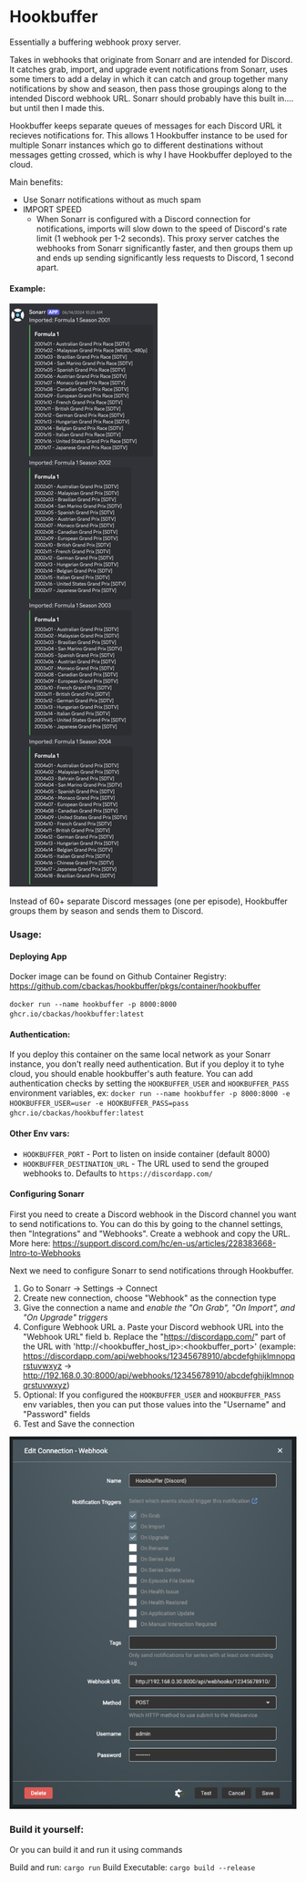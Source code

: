 # Hookbuffer

Essentially a buffering webhook proxy server.

Takes in webhooks that originate from Sonarr and are intended for Discord. It catches grab, import, and upgrade event notifications from Sonarr, uses some timers to add a delay in which it can catch and group together many notifications by show and season, then pass those groupings along to the intended Discord webhook URL. Sonarr should probably have this built in.... but until then I made this.

Hookbuffer keeps separate queues of messages for each Discord URL it recieves notifications for. This allows 1 Hookbuffer instance to be used for multiple Sonarr instances which go to different destinations without messages getting crossed, which is why I have Hookbuffer deployed to the cloud.

Main benefits:
- Use Sonarr notifications without as much spam
- IMPORT SPEED
    - When Sonarr is configured with a Discord connection for notifications, imports will slow down to the speed of Discord's rate limit (1 webhook per 1-2 seconds). This proxy server catches the webhooks from Sonarr significantly faster, and then groups them up and ends up sending significantly less requests to Discord, 1 second apart.

#### Example:

![Example](/assets/example_results.png)

Instead of 60+ separate Discord messages (one per episode), Hookbuffer groups them by season and sends them to Discord.

### Usage:

#### Deploying App

Docker image can be found on Github Container Registry: https://github.com/cbackas/hookbuffer/pkgs/container/hookbuffer

`docker run --name hookbuffer -p 8000:8000 ghcr.io/cbackas/hookbuffer:latest`

#### Authentication:
If you deploy this container on the same local network as your Sonarr instance, you don't really need authentication. But if you deploy it to tyhe cloud, you should enable hookbuffer's auth feature. You can add authentication checks by setting the `HOOKBUFFER_USER` and `HOOKBUFFER_PASS` environment variables, ex:
`docker run --name hookbuffer -p 8000:8000 -e HOOKBUFFER_USER=user -e HOOKBUFFER_PASS=pass ghcr.io/cbackas/hookbuffer:latest`

#### Other Env vars:
- `HOOKBUFFER_PORT` - Port to listen on inside container (default 8000)
- `HOOKBUFFER_DESTINATION_URL` - The URL used to send the grouped webhooks to. Defaults to `https://discordapp.com/`

#### Configuring Sonarr
First you need to create a Discord webhook in the Discord channel you want to send notifications to. You can do this by going to the channel settings, then "Integrations" and "Webhooks". Create a webhook and copy the URL. More here: https://support.discord.com/hc/en-us/articles/228383668-Intro-to-Webhooks

Next we need to configure Sonarr to send notifications through Hookbuffer.
1. Go to Sonarr -> Settings -> Connect
2. Create new connection, choose "Webhook" as the connection type
3. Give the connection a name and *enable the "On Grab", "On Import", and "On Upgrade" triggers*
4. Configure Webhook URL
	a. Paste your Discord webhook URL into the "Webhook URL" field
    b. Replace the "https://discordapp.com/" part of the URL with 'http://\<hookbuffer_host_ip\>:\<hookbuffer_port\>' (example: https://discordapp.com/api/webhooks/12345678910/abcdefghijklmnopqrstuvwxyz -> http://192.168.0.30:8000/api/webhooks/12345678910/abcdefghijklmnopqrstuvwxyz)
5. Optional: If you configured the `HOOKBUFFER_USER` and `HOOKBUFFER_PASS` env variables, then you can put those values into the "Username" and "Password" fields
6. Test and Save the connection

![Sonarr Config Example](/assets/example_sonarr_config.png)

### Build it yourself:

Or you can build it and run it using commands

Build and run: `cargo run`
Build Executable: `cargo build --release`
